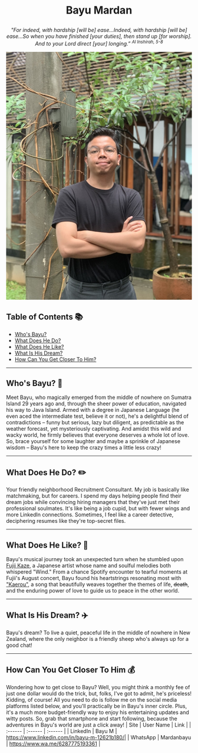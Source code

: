 # <p align="center"> Bayu Mardan

_<p align="center"> "For indeed, with hardship [will be] ease…Indeed, with hardship [will be] ease…So when you have finished [your duties], then stand up [for worship]. And to your Lord direct [your] longing.” <sup>Al Inshirah, 5-8</sup>_

![MyProfile](/assets/Photo.jpeg "MeMeMe")

## **Table of Contents** :books:
- [Who's Bayu?](#whos-bayu)
- [What Does He Do?](#what-does-he-do)
- [What Does He Like?](#what-does-he-like)
- [What Is His Dream?](#what-is-his-dream)
- [How Can You Get Closer To Him?](#how-can-you-get-closer-to-him)

---

## Who's Bayu? :mag_right:
Meet Bayu, who magically emerged from the middle of nowhere on Sumatra Island 29 years ago and, through the sheer power of education, navigated his way to Java Island. Armed with a degree in Japanese Language (he even aced the intermediate test, believe it or not), he's a delightful blend of contradictions – funny but serious, lazy but diligent, as predictable as the weather forecast, yet mysteriously captivating. And amidst this wild and wacky world, he firmly believes that everyone deserves a whole lot of love. So, brace yourself for some laughter and maybe a sprinkle of Japanese wisdom – Bayu's here to keep the crazy times a little less crazy!

---

## What Does He Do? :pencil2:
Your friendly neighborhood Recruitment Consultant. My job is basically like matchmaking, but for careers. I spend my days helping people find their dream jobs while convincing hiring managers that they've just met their professional soulmates. It's like being a job cupid, but with fewer wings and more LinkedIn connections. Sometimes, I feel like a career detective, deciphering resumes like they're top-secret files. 

---

## What Does He Like? :musical_score:
Bayu's musical journey took an unexpected turn when he stumbled upon [Fujii Kaze](https://en.wikipedia.org/wiki/Fujii_Kaze), a Japanese artist whose name and soulful melodies both whispered "Wind." From a chance Spotify encounter to tearful moments at Fujii's August concert, Bayu found his heartstrings resonating most with ["Kaerou"](https://open.spotify.com/track/26e8ujjSpBAHhIY2ymLUT1?si=56f69b3e55e24f49), a song that beautifully weaves together the themes of life, ~~death~~, and the enduring power of love to guide us to peace in the other world.

---

## What Is His Dream? :airplane:
Bayu's dream? To live a quiet, peaceful life in the middle of nowhere in New Zealand, where the only neighbor is a friendly sheep who's always up for a good chat! 

---

## How Can You Get Closer To Him :moneybag:
Wondering how to get close to Bayu? Well, you might think a monthly fee of just one dollar would do the trick, but, folks, I've got to admit, he's priceless! Kidding, of course! All you need to do is follow me on the social media platforms listed below, and you'll practically be in Bayu's inner circle. Plus, it's a much more budget-friendly way to enjoy his entertaining updates and witty posts. So, grab that smartphone and start following, because the adventures in Bayu's world are just a click away! 
| Site | User Name | Link |
| :------ | :------ | :------ |
| LinkedIn | Bayu M | https://www.linkedin.com/in/bayu-m-12621b180/|
| WhatsApp | Mardanbayu | https://www.wa.me/6287775193361 |